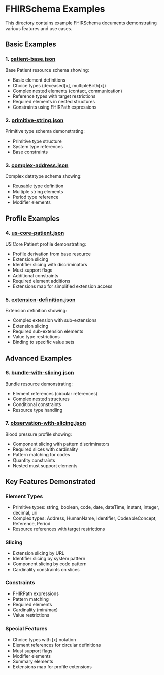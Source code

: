 # FHIRSchema Examples

This directory contains example FHIRSchema documents demonstrating various features and use cases.

## Basic Examples

### 1. [patient-base.json](./patient-base.json)
Base Patient resource schema showing:
- Basic element definitions
- Choice types (deceased[x], multipleBirth[x])
- Complex nested elements (contact, communication)
- Reference types with target restrictions
- Required elements in nested structures
- Constraints using FHIRPath expressions

### 2. [primitive-string.json](./primitive-string.json)
Primitive type schema demonstrating:
- Primitive type structure
- System type references
- Base constraints

### 3. [complex-address.json](./complex-address.json)
Complex datatype schema showing:
- Reusable type definition
- Multiple string elements
- Period type reference
- Modifier elements

## Profile Examples

### 4. [us-core-patient.json](./us-core-patient.json)
US Core Patient profile demonstrating:
- Profile derivation from base resource
- Extension slicing
- Identifier slicing with discriminators
- Must support flags
- Additional constraints
- Required element additions
- Extensions map for simplified extension access

### 5. [extension-definition.json](./extension-definition.json)
Extension definition showing:
- Complex extension with sub-extensions
- Extension slicing
- Required sub-extension elements
- Value type restrictions
- Binding to specific value sets

## Advanced Examples

### 6. [bundle-with-slicing.json](./bundle-with-slicing.json)
Bundle resource demonstrating:
- Element references (circular references)
- Complex nested structures
- Conditional constraints
- Resource type handling

### 7. [observation-with-slicing.json](./observation-with-slicing.json)
Blood pressure profile showing:
- Component slicing with pattern discriminators
- Required slices with cardinality
- Pattern matching for codes
- Quantity constraints
- Nested must support elements

## Key Features Demonstrated

### Element Types
- Primitive types: string, boolean, code, date, dateTime, instant, integer, decimal, uri
- Complex types: Address, HumanName, Identifier, CodeableConcept, Reference, Period
- Resource references with target restrictions

### Slicing
- Extension slicing by URL
- Identifier slicing by system pattern
- Component slicing by code pattern
- Cardinality constraints on slices

### Constraints
- FHIRPath expressions
- Pattern matching
- Required elements
- Cardinality (min/max)
- Value restrictions

### Special Features
- Choice types with [x] notation
- Element references for circular definitions
- Must support flags
- Modifier elements
- Summary elements
- Extensions map for profile extensions